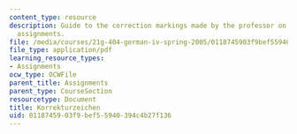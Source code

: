 ```yaml
---
content_type: resource
description: Guide to the correction markings made by the professor on course writing
  assignments.
file: /media/courses/21g-404-german-iv-spring-2005/0118745903f9bef55940394c4b27f136_MIT21G_404S05_korrekturzei.pdf
file_type: application/pdf
learning_resource_types:
- Assignments
ocw_type: OCWFile
parent_title: Assignments
parent_type: CourseSection
resourcetype: Document
title: Korrekturzeichen
uid: 01187459-03f9-bef5-5940-394c4b27f136
---
```

